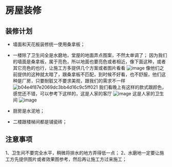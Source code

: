 # 房屋装修

## 装修计划
* 墙面和天花板装修统一使用桑拿板；
* 一楼除了卫生间全是水磨地，堂屋的地面弄点图案，不然太单调了；
因为我们的墙面是桑拿板，属于亮色，所以地面也要亮色或者相近，像下面这种，或者其它亮色的也行，让施工方多提供几个方案或者图片看看
![image](https://github.com/user-attachments/assets/1a3127ef-a847-4d94-9853-6b2767cc2932)
像他们之前提供的这种就太暗了，跟桑拿板不匹配，到时候不好看，也不舒服，他们这种是厂房，只要耐脏又不要求美观，跟我们的需求不一样
![b04e4f87e2069dc3bb4d16c9c5ff021](https://github.com/user-attachments/assets/82e11eb7-82d4-4b42-9a28-9188d87f60d0)
我们看晚上有这样的款式跟颜色，感觉还不错，可以参考下这样的，这是人家的客厅
![image](https://github.com/user-attachments/assets/67b3de70-6f3d-4fa7-89e6-0788ff52e8f9)
这是人家的卫生间
![image](https://github.com/user-attachments/assets/ed59af41-cbd9-4627-af32-283948952398)


* 厨房是水泥地；
* 二楼跟楼梯间都是铺瓷砖；

## 注意事项
1、卫生间不要完全水平，稍微将排水的地方弄得低一点；
2、水磨地一定要让施工方先提供图片或者效果图参考，然后再让施工方过来施工；
